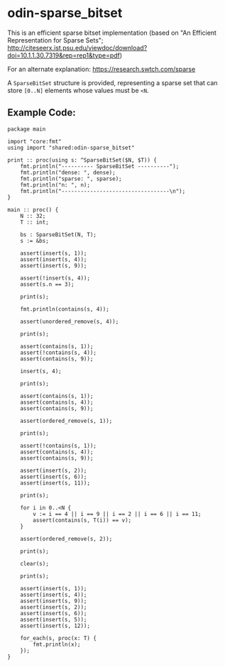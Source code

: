# odin-sparse_bitset

This is an efficient sparse bitset implementation (based on "An Efficient Representation for Sparse Sets"; http://citeseerx.ist.psu.edu/viewdoc/download?doi=10.1.1.30.7319&rep=rep1&type=pdf)

For an alternate explanation: https://research.swtch.com/sparse

A `SparseBitSet` structure is provided, representing a sparse set that can store `[0..N]` elements whose values must be `<N`.

## Example Code:

```odin
package main

import "core:fmt"
using import "shared:odin-sparse_bitset"

print :: proc(using s: ^SparseBitSet($N, $T)) {
	fmt.println("---------- SparseBitSet ----------");
	fmt.println("dense: ", dense);
	fmt.println("sparse: ", sparse);
	fmt.println("n: ", n);
	fmt.println("----------------------------------\n");
}

main :: proc() {
	N :: 32;
	T :: int;

	bs : SparseBitSet(N, T);
	s := &bs;

	assert(insert(s, 1));
	assert(insert(s, 4));
	assert(insert(s, 9));

	assert(!insert(s, 4));
	assert(s.n == 3);

	print(s);

	fmt.println(contains(s, 4));

	assert(unordered_remove(s, 4));

	print(s);

	assert(contains(s, 1));
	assert(!contains(s, 4));
	assert(contains(s, 9));

	insert(s, 4);

	print(s);

	assert(contains(s, 1));
	assert(contains(s, 4));
	assert(contains(s, 9));

	assert(ordered_remove(s, 1));

	print(s);

	assert(!contains(s, 1));
	assert(contains(s, 4));
	assert(contains(s, 9));

	assert(insert(s, 2));
	assert(insert(s, 6));
	assert(insert(s, 11));

	print(s);

	for i in 0..<N {
		v := i == 4 || i == 9 || i == 2 || i == 6 || i == 11;
		assert(contains(s, T(i)) == v);
	}

	assert(ordered_remove(s, 2));

	print(s);

	clear(s);

	print(s);

	assert(insert(s, 1));
	assert(insert(s, 4));
	assert(insert(s, 9));
	assert(insert(s, 2));
	assert(insert(s, 6));
	assert(insert(s, 5));
	assert(insert(s, 12));

	for_each(s, proc(x: T) {
		fmt.println(x);	
	});
}
```